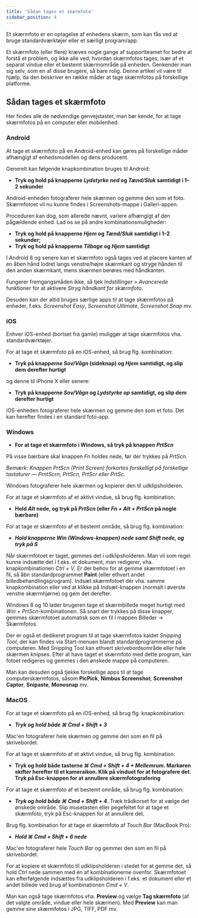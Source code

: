 ```yaml
---
title: 'Sådan tages et skærmfoto'
sidebar_position: 4
---
```


Et skærmfoto er en optagelse af enhedens skærm, som kan fås ved at bruge standardværktøjer eller et særligt program/app.

Et skærmfoto (eller flere) kræves nogle gange af supportteamet for bedre at forstå et problem, og ikke alle ved, hvordan skærmfotos tages, især af et separat vindue eller et bestemt skærmområde på enheden. Genkender man sig selv, som en af disse brugere, så bare rolig. Denne artikel vil være til hjælp, da den beskriver en række måder at tage skærmfotos på forskellige platforme.

## Sådan tages et skærmfoto

Her findes alle de nødvendige genvejstaster, man bør kende, for at tage skærmfotos på en computer eller mobilenhed.

### Android

At tage et skærmfoto på en Android-enhed kan gøres på forskellige måder afhængigt af enhedsmodellen og dens producent.

Generelt kan følgende knapkombination bruges til Android:

+ **Tryk og hold på knapperne *Lydstyrke ned* og *Tænd/Sluk* samtidigt i 1–2 sekunder**

Android-enheden fotograferer hele skærmen og gemme den som et foto. Skærmfotoet vil nu kunne findes i Screenshots-mappe i Galleri-appen.

Proceduren kan dog, som allerede nævnt, variere afhængigt af den pågældende enhed. Lad os se på andre kombinationsmuligheder:

+ **Tryk og hold på knapperne *Hjem* og *Tænd/Sluk* samtidigt i 1–2 sekunder;**
+ **Tryk og hold på knapperne *Tilbage* og *Hjem* samtidigt**

I Android 8 og senere kan et skærmfoto også tages ved at placere kanten af en åben hånd lodret langs venstre/højre skærmkant og stryge hånden til den anden skærmkant, mens skærmen berøres med håndkanten.

Fungerer fremgangsmåden ikke, så tjek *Indstillinger* > *Avancerede* funktioner for at aktivere *Stryg håndkant for skærmfoto*.

Desuden kan der altid bruges særlige apps til at tage skærmfotos på enheder, f.eks. *Screenshot Easy*, *Screenshot Ultimate*, *Screenshot Snap* mv.

### iOS

Enhver iOS-enhed (bortset fra gamle) muliggør at tage skærmfotos vha. standardværktøjer.

For at tage et skærmfoto på en iOS-enhed, så brug flg. kombination:

+ **Tryk på knapperne *Sov/Vågn* (sideknap) og *Hjem* samtidigt, og slip dem derefter hurtigt**

og denne til iPhone X eller senere:

+ **Tryk på knapperne *Sov/Vågn* og *Lydstyrke op* samtidigt, og slip dem derefter hurtigt**

iOS-enheden fotograferer hele skærmen og gemme den som et foto. Det kan herefter findes i en standard foto-app.

### Windows

+ **For at tage et skærmfoto i Windows, så tryk på knappen *PrtScn***

På visse bærbare skal knappen *Fn* holdes nede, før der trykkes på *PrtScn*.

*Bemærk: Knappen PrtScn (Print Screen) forkortes forskelligt på forskellige tastaturer — PrntScrn, PrtScn, PrtScr eller PrtSc.*

Windows fotograferer hele skærmen og kopierer den til udklipsholderen.

For at tage et skærmfoto af et aktivt vindue, så brug flg. kombination:

+ **Hold *Alt* nede, og tryk på *PrtScn* (eller *Fn + Alt + PrtScn* på nogle bærbare)**

For at tage et skærmfoto af et bestemt område, så brug flg. kombination:

+ ***Hold knapperne *Win* (Windows-knappen) nede samt *Shift* nede, og tryk på ***S******

Når skærmfotoet er taget, gemmes det i udklipsholderen. Man vil som regel kunne indsætte det i f.eks. et dokument, man redigerer, vha. knapkombinationen *Ctrl + V*. Er der behov for at gemme skærmfotoet i en fil, så åbn standardprogrammet **Paint** (eller ethvert andet billedbehandlingsprogram). Indsæt skærmfotoet dér vha. samme knapkombination eller ved at klikke på Indsæt-knappen (normalt i øverste venstre skærmhjørne) og gem det derefter.

Windows 8 og 10 lader brugeren tage et skærmbillede meget hurtigt med *Win + PrtScn*-kombinationen. Så snart der trykkes på disse knapper, gemmes skærmfotoet automatisk som en fil i mappen Billeder -> Skærmfotos.

Der er også et dedikeret program til at tage skærmfotos kaldet *Snipping Tool*, der kan findes via Start-menuen blandt standardprogrammerne på computeren. Med Snipping Tool kan ethvert skrivebordsområde eller hele skærmen knipses. Efter at have taget et skærmfoto med dette program, kan fotoet redigeres og gemmes i den ønskede mappe på computeren.

Man kan desuden også tjekke forskellige apps til at tage computerskærmfotos, såsom **PicPick**, **Nimbus Screenshot**, **Screenshot Captor**, **Snipaste**, **Monosnap** mv.

### MacOS

For at tage et skærmfoto på en iOS-enhed, så brug flg. knapkombination:

+ ***Tryk og hold både ***⌘ Cmd + Shift + 3******

Mac'en fotograferer hele skærmen og gemme den som en fil på skrivebordet.

For at tage et skærmfoto af et aktivt vindue, så brug flg. kombination:

+ **Tryk og hold både tasterne *⌘ Cmd + Shift + 4 + Mellemrum*.  Markøren skifter herefter til et kameraikon. Klik på vinduet for at fotografere det. Tryk på Esc-knappen for at annullere skærmfotografering**

For at tage et skærmfoto af et bestemt område, så brug flg. kombination:

+ ***Tryk og hold både ***⌘ Cmd + Shift + 4******. Træk trådkorset for at vælge det ønskede område. Slip musetasten eller pegefeltet for at tage et skærmfoto, tryk på Esc-knappen for at annullere det.

Brug flg. kombination for at tage et skærmfoto af *Touch Bar* (MacBook Pro):

+ ***Hold ***⌘ Cmd + Shift + 6*** nede***

Mac'en fotograferer hele *Touch Bar* og gemmer den som en fil på skrivebordet.

For at kopiere et skærmfoto til udklipsholderen i stedet for at gemme det, så hold *Ctrl* nede sammen med én af kombinationerne ovenfor. Skærmfotoet kan efterfølgende indsættes fra udklipsholderen i f.eks. et dokument eller et andet billede ved brug af kombinationen *Cmd + V*.

Man kan også tage skærmfotos vha. **Preview** og vælge **Tag skærmfoto** (af det valgte område, vindue eller hele skærmen). Med **Preview** kan man gemme sine skærmfotos i JPG, TIFF, PDF mv.
